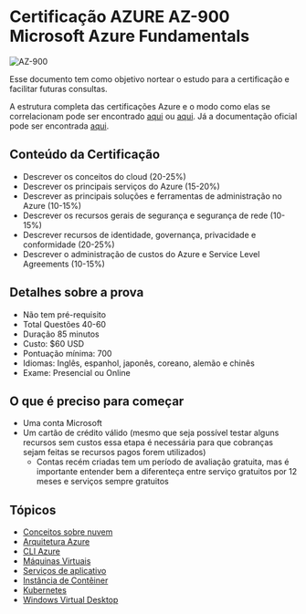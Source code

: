 # Certificação AZURE AZ-900 Microsoft Azure Fundamentals

  ![AZ-900](https://learn.microsoft.com/pt-br/media/learn/certification/badges/microsoft-certified-fundamentals-badge.svg)
  

Esse documento tem como objetivo nortear o estudo para a certificação e facilitar futuras consultas.

A estrutura completa das certificações Azure e o modo como elas se correlacionam pode ser encontrado [aqui](https://query.prod.cms.rt.microsoft.com/cms/api/am/binary/RE4wyqh) ou [aqui](https://query.prod.cms.rt.microsoft.com/cms/api/am/binary/RE2PjDI). Já a documentação oficial pode ser encontrada [aqui](https://learn.microsoft.com/pt-br/azure/?product=popular).

## Conteúdo da Certificação

- Descrever os conceitos do cloud (20-25%)
- Descrever os principais serviços do Azure (15-20%)
- Descrever as principais soluções e ferramentas de administração no Azure (10-15%)
- Descrever os recursos gerais de segurança e segurança de rede (10-15%)
- Descrever recursos de identidade, governança, privacidade e conformidade (20-25%)
- Descrever o administração de custos do Azure e Service Level Agreements (10-15%)

## Detalhes sobre a prova

- Não tem pré-requisito
- Total Questões 40-60
- Duração 85 minutos
- Custo: $60 USD
- Pontuação mínima: 700
- Idiomas: Inglês, espanhol, japonês, coreano, alemão e  chinês
- Exame:  Presencial ou Online

## O que é preciso para começar

- Uma conta Microsoft
- Um cartão de crédito válido (mesmo que seja possível testar alguns recursos sem custos essa etapa é necessária para que cobranças sejam feitas se recursos pagos forem utilizados)
	- Contas recém criadas tem um período de avaliação gratuita, mas é importante entender bem a diferenteça entre serviço gratuitos por 12 meses e serviços sempre gratuitos

## Tópicos

- [Conceitos sobre nuvem](topics/cloud-concepts.md)
- [Arquitetura Azure](topics/azure-architecture.md)
- [CLI Azure](topics/azure-cli.md)
- [Máquinas Virtuais](topics/virtual-machines.md)
- [Serviços de aplicativo](topics/app-services.md)
- [Instância de Contêiner](topics/container-instances.md)
- [Kubernetes](topics/kubernetes.md)
- [Windows Virtual Desktop](topics/windows-virtual-desktop.md)
